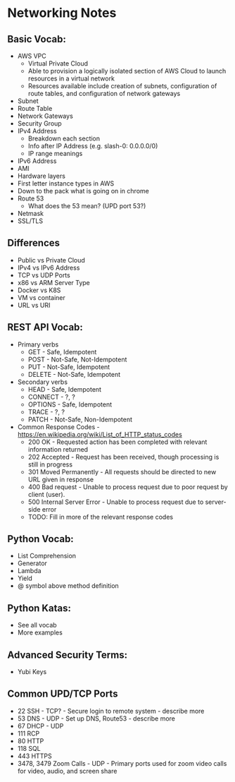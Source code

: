 # Networking Notes

## Basic Vocab:
* AWS VPC
  * Virtual Private Cloud
  * Able to provision a logically isolated section of AWS Cloud to launch resources in a virtual network
  * Resources available include creation of subnets, configuration of route tables, and configuration of network gateways
* Subnet
* Route Table
* Network Gateways
* Security Group
* IPv4 Address
  * Breakdown each section
  * Info after IP Address (e.g. slash-0: 0.0.0.0/0)
  * IP range meanings
* IPv6 Address
* AMI
* Hardware layers
* First letter instance types in AWS
* Down to the pack what is going on in chrome
* Route 53
  * What does the 53 mean? (UPD port 53?)
* Netmask
* SSL/TLS
  
## Differences
* Public vs Private Cloud
* IPv4 vs IPv6 Address
* TCP vs UDP Ports
* x86 vs ARM Server Type
* Docker vs K8S
* VM vs container
* URL vs URI

## REST API Vocab:
* Primary verbs
  * GET - Safe, Idempotent
  * POST - Not-Safe, Not-Idempotent
  * PUT - Not-Safe, Idempotent
  * DELETE - Not-Safe, Idempotent
* Secondary verbs
  * HEAD - Safe, Idempotent
  * CONNECT - ?, ?
  * OPTIONS - Safe, Idempotent
  * TRACE - ?, ?
  * PATCH - Not-Safe, Non-Idempotent
* Common Response Codes - https://en.wikipedia.org/wiki/List_of_HTTP_status_codes
  * 200 OK - Requested action has been completed with relevant information returned
  * 202 Accepted - Request has been received, though processing is still in progress
  * 301 Moved Permanently - All requests should be directed to new URL given in response
  * 400 Bad request - Unable to process request due to poor request by client (user).
  * 500 Internal Server Error - Unable to process request due to server-side error
  * TODO: Fill in more of the relevant response codes
  

## Python Vocab:
* List Comprehension
* Generator
* Lambda
* Yield
* @ symbol above method definition

## Python Katas:
* See all vocab
* More examples

## Advanced Security Terms:
* Yubi Keys

## Common UPD/TCP Ports
* 22 SSH - TCP? - Secure login to remote system - describe more
* 53 DNS - UDP - Set up DNS, Route53 - describe more
* 67 DHCP - UDP
* 111 RCP
* 80 HTTP
* 118 SQL
* 443 HTTPS
* 3478, 3479 Zoom Calls - UDP - Primary ports used for zoom video calls for video, audio, and screen share
